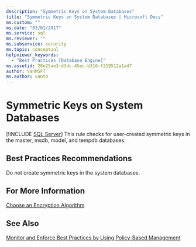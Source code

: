 ```yaml
---
description: "Symmetric Keys on System Databases"
title: "Symmetric Keys on System Databases | Microsoft Docs"
ms.custom: ""
ms.date: "03/01/2017"
ms.service: sql
ms.reviewer: ""
ms.subservice: security
ms.topic: conceptual
helpviewer_keywords: 
  - "Best Practices [Database Engine]"
ms.assetid: 28e25ae3-d3dc-45ec-b316-f219512a1a47
author: VanMSFT
ms.author: vanto
---
```

# Symmetric Keys on System Databases
 [!INCLUDE [SQL Server](../../includes/applies-to-version/sqlserver.md)]
  This rule checks for user-created symmetric keys in the master, msdb, model, and tempdb databases.  
  
## Best Practices Recommendations  
 Do not create symmetric keys in the system databases.  
  
## For More Information  
 [Choose an Encryption Algorithm](../../relational-databases/security/encryption/choose-an-encryption-algorithm.md)  
  
## See Also  
 [Monitor and Enforce Best Practices by Using Policy-Based Management](../../relational-databases/policy-based-management/monitor-and-enforce-best-practices-by-using-policy-based-management.md)  
  
  
